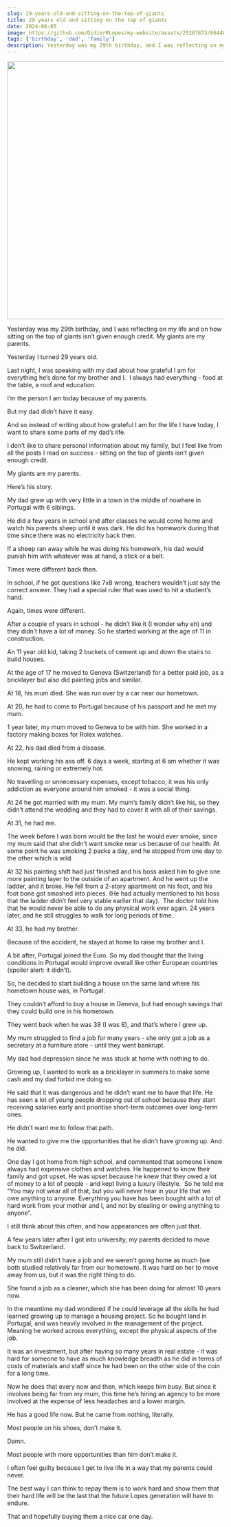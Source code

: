 ```yaml
---
slug: 29-years-old-and-sitting-on-the-top-of-giants
title: 29 years old and sitting on the top of giants
date: 2024-06-05
image: https://github.com/DidierRLopes/my-website/assets/25267873/66448009-209d-498c-aec9-0143692d0596
tags: ['birthday', 'dad', 'family']
description: Yesterday was my 29th birthday, and I was reflecting on my life and on how sitting on the top of giants isn’t given enough credit. My giants are my parents.
---
```


<p align="center">
    <img width="600" src="https://github.com/DidierRLopes/my-website/assets/25267873/66448009-209d-498c-aec9-0143692d0596"/>
</p>

Yesterday was my 29th birthday, and I was reflecting on my life and on how sitting on the top of giants isn’t given enough credit. My giants are my parents.

<!-- truncate -->

<div style={{borderTop: '1px solid #0088CC', margin: '1.5em 0'}} />

Yesterday I turned 29 years old.

Last night, I was speaking with my dad about how grateful I am for everything he’s done for my brother and I.  I always had everything - food at the table, a roof and education.

I’m the person I am today because of my parents.

But my dad didn’t have it easy.

And so instead of writing about how grateful I am for the life I have today, I want to share some parts of my dad’s life.

I don’t like to share personal information about my family, but I feel like from all the posts I read on success - sitting on the top of giants isn’t given enough credit.

My giants are my parents.

Here’s his story.

My dad grew up with very little in a town in the middle of nowhere in Portugal with 6 siblings.

He did a few years in school and after classes he would come home and watch his parents sheep until it was dark. He did his homework during that time since there was no electricity back then.

If a sheep ran away while he was doing his homework, his dad would punish him with whatever was at hand, a stick or a belt.

Times were different back then.

In school, if he got questions like 7x8 wrong, teachers wouldn’t just say the correct answer. They had a special ruler that was used to hit a student’s hand.

Again, times were different.

After a couple of years in school - he didn’t like it (I wonder why eh) and they didn’t have a lot of money. So he started working at the age of 11 in construction.

An 11 year old kid, taking 2 buckets of cement up and down the stairs to build houses.

At the age of 17 he moved to Geneva (Switzerland) for a better paid job, as a bricklayer but also did painting jobs and similar.

At 18, his mum died.  She was run over by a car near our hometown.

At 20, he had to come to Portugal because of his passport and he met my mum.

1 year later, my mum moved to Geneva to be with him. She worked in a factory making boxes for Rolex watches.

At 22, his dad died from a disease.

He kept working his ass off. 6 days a week, starting at 6 am whether it was snowing, raining or extremely hot.

No travelling or unnecessary expenses, except tobacco, it was his only addiction as everyone around him smoked - it was a social thing.

At 24 he got married with my mum. My mum’s family didn’t like his, so they didn’t attend the wedding and they had to cover it with all of their savings.

At 31, he had me.

The week before I was born would be the last he would ever smoke, since my mum said that she didn’t want smoke near us because of our health. At some point he was smoking 2 packs a day, and he stopped from one day to the other which is wild.

At 32 his painting shift had just finished and his boss asked him to give one more painting layer to the outside of an apartment. And he went up the ladder, and it broke. He fell from a 2-story apartment on his foot, and his foot bone got smashed into pieces. (He had actually mentioned to his boss that the ladder didn’t feel very stable earlier that day).
 The doctor told him that he would never be able to do any physical work ever again. 24 years later, and he still struggles to walk for long periods of time.

At 33, he had my brother.

Because of the accident, he stayed at home to raise my brother and I.

A bit after, Portugal joined the Euro. So my dad thought that the living conditions in Portugal would improve overall like other European countries (spoiler alert: it didn’t).

So, he decided to start building a house on the same land where his hometown house was, in Portugal.

They couldn’t afford to buy a house in Geneva, but had enough savings that they could build one in his hometown.

They went back when he was 39 (I was 8), and that’s where I grew up.

My mum struggled to find a job for many years - she only got a job as a secretary at a furniture store - until they went bankrupt.

My dad had depression since he was stuck at home with nothing to do.

Growing up, I wanted to work as a bricklayer in summers to make some cash and my dad forbid me doing so.

He said that it was dangerous and he didn’t want me to have that life. He has seen a lot of young people dropping out of school because they start receiving salaries early and prioritise short-term outcomes over long-term ones.

He didn’t want me to follow that path.

He wanted to give me the opportunities that he didn’t have growing up. And he did.

One day I got home from high school, and commented that someone I knew always had expensive clothes and watches. He happened to know their family and got upset. He was upset because he knew that they owed a lot of money to a lot of people - and kept living a luxury lifestyle.
 So he told me “You may not wear all of that, but you will never hear in your life that we owe anything to anyone. Everything you have has been bought with a lot of hard work from your mother and I, and not by stealing or owing anything to anyone”.

I still think about this often, and how appearances are often just that. 

A few years later after I got into university, my parents decided to move back to Switzerland.

My mum still didn’t have a job and we weren’t going home as much (we both studied relatively far from our hometown). It was hard on her to move away from us, but it was the right thing to do.

She found a job as a cleaner, which she has been doing for almost 10 years now.

In the meantime my dad wondered if he could leverage all the skills he had learned growing up to manage a housing project. So he bought land in Portugal, and was heavily involved in the management of the project. Meaning he worked across everything, except the physical aspects of the job.

It was an investment, but after having so many years in real estate - it was hard for someone to have as much knowledge breadth as he did in terms of costs of materials and staff since he had been on the other side of the coin for a long time. 

Now he does that every now and then, which keeps him busy. But since it involves being far from my mum, this time he’s hiring an agency to be more involved at the expense of less headaches and a lower margin.

He has a good life now. But he came from nothing, literally.

Most people on his shoes, don’t make it.

Damn.

Most people with more opportunities than him don’t make it.

I often feel guilty because I get to live life in a way that my parents could never.

The best way I can think to repay them is to work hard and show them that their hard life will be the last that the future Lopes generation will have to endure.

That and hopefully buying them a nice car one day.
